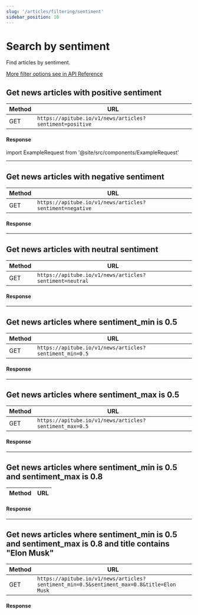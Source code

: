 ```yaml
---
slug: '/articles/filtering/sentiment'
sidebar_position: 10
---
```


# Search by sentiment

Find articles by sentiment.

[More filter options see in API Reference](/api-reference/get-articles)

## Get news articles with positive sentiment

| Method | URL                                                      |
|--------|----------------------------------------------------------|
| GET    | `https://apitube.io/v1/news/articles?sentiment=positive` |

#### Response
import ExampleRequest from '@site/src/components/ExampleRequest'

<ExampleRequest url="https://apitube.io/v1/news/articles?limit=2&sentiment=positive"></ExampleRequest>

---

## Get news articles with negative sentiment

| Method | URL                                                      |
|--------|----------------------------------------------------------|
| GET    | `https://apitube.io/v1/news/articles?sentiment=negative` |

#### Response

<ExampleRequest url="https://apitube.io/v1/news/articles?limit=2&sentiment=negative"></ExampleRequest>

---

## Get news articles with neutral sentiment

| Method | URL                                                      |
|--------|----------------------------------------------------------|
| GET    | `https://apitube.io/v1/news/articles?sentiment=neutral`  |

#### Response

<ExampleRequest url="https://apitube.io/v1/news/articles?limit=2&sentiment=neutral"></ExampleRequest>

---

## Get news articles where sentiment_min is 0.5

| Method | URL                                                                          |
|--------|------------------------------------------------------------------------------|
| GET    | `https://apitube.io/v1/news/articles?sentiment_min=0.5`                      |

#### Response

<ExampleRequest url="https://apitube.io/v1/news/articles?limit=2&sentiment_min=0.5"></ExampleRequest>

---

## Get news articles where sentiment_max is 0.5

| Method | URL                                                                          |
|--------|------------------------------------------------------------------------------|
| GET    | `https://apitube.io/v1/news/articles?sentiment_max=0.5`                      |

#### Response

<ExampleRequest url="https://apitube.io/v1/news/articles?limit=2&sentiment_max=0.5"></ExampleRequest>

---

## Get news articles where sentiment_min is 0.5 and sentiment_max is 0.8

| Method | URL                                                                                          |
|--------|----------------------------------------------------------------------------------------------|

#### Response

<ExampleRequest url="https://apitube.io/v1/news/articles?limit=2&sentiment_min=0.5&sentiment_max=0.8"></ExampleRequest>

---

## Get news articles where sentiment_min is 0.5 and sentiment_max is 0.8 and title contains "Elon Musk"

| Method | URL                                                                                       |
|--------|-------------------------------------------------------------------------------------------|
| GET    | `https://apitube.io/v1/news/articles?sentiment_min=0.5&sentiment_max=0.8&title=Elon Musk` |

#### Response

<ExampleRequest url="https://apitube.io/v1/news/articles?limit=2&sentiment_min=0.5&sentiment_max=0.8&title=Elon Musk"></ExampleRequest>

